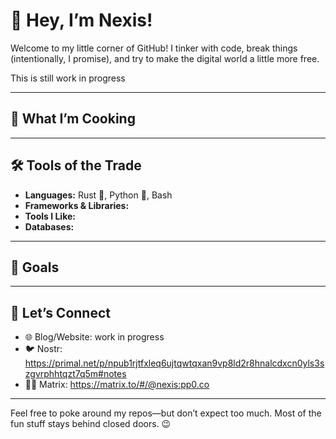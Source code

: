 # 👾 Hey, I’m Nexis!  

Welcome to my little corner of GitHub! I tinker with code, break things (intentionally, I promise), and try to make the digital world a little more free.  

This is still work in progress 

---

## 🍳 What I’m Cooking  

---

## 🛠️ Tools of the Trade  

- **Languages:** Rust 🦀, Python 🐍, Bash 
- **Frameworks & Libraries:** 
- **Tools I Like:**
- **Databases:**
  
---

## 🎯 Goals  

---

## 📡 Let’s Connect  

- 🌐 Blog/Website: work in progress
- 🐦 Nostr: https://primal.net/p/npub1rjtfxleq6ujtqwtqxan9vp8ld2r8hnalcdxcn0yls3szgvrphhtqzt7q5m#notes
- 🕵️‍♂️ Matrix: https://matrix.to/#/@nexis:pp0.co

---

Feel free to poke around my repos—but don’t expect too much. Most of the fun stuff stays behind closed doors. 😉
